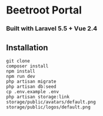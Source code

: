 # Beetroot Portal
### Built with Laravel 5.5 + Vue 2.4
## Installation
```
git clone
composer install
npm install
npm run dev
php artisan migrate
php artisan db:seed
cp .env.example .env
php artisan storage:link
storage/public/avatars/default.png
storage/public/logos/default.png
```